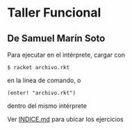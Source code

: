 # Taller Funcional

## De Samuel Marín Soto

Para ejecutar en el intérprete, cargar con

`$ racket archivo.rkt`

en la línea de comando, o

`(enter! "archivo.rkt")`

dentro del mismo intérprete

Ver [INDICE.md](INDICE.md) para ubicar los ejercicios
